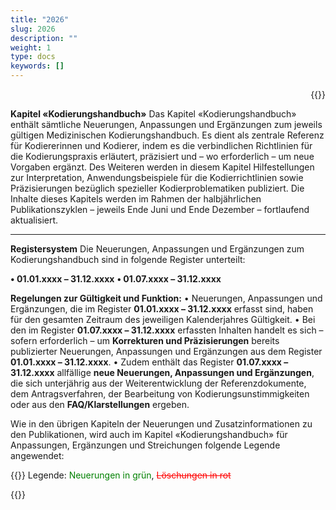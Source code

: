 ```yaml
---
title: "2026"
slug: 2026
description: ""
weight: 1
type: docs
keywords: []
---
```

<p style="text-align: right;">{{<printButton>}}



**Kapitel «Kodierungshandbuch»**
Das Kapitel «Kodierungshandbuch» enthält sämtliche Neuerungen, Anpassungen und Ergänzungen zum jeweils gültigen Medizinischen Kodierungshandbuch.
Es dient als zentrale Referenz für Kodiererinnen und Kodierer, indem es die verbindlichen Richtlinien für die Kodierungspraxis erläutert, präzisiert und – wo erforderlich – um neue Vorgaben ergänzt.
Des Weiteren werden in diesem Kapitel Hilfestellungen zur Interpretation, Anwendungsbeispiele für die Kodierrichtlinien sowie Präzisierungen bezüglich spezieller Kodierproblematiken publiziert.
Die Inhalte dieses Kapitels werden im Rahmen der halbjährlichen Publikationszyklen – jeweils Ende Juni und Ende Dezember – fortlaufend aktualisiert.
________________________________________
**Registersystem**
Die Neuerungen, Anpassungen und Ergänzungen zum Kodierungshandbuch sind in folgende Register unterteilt:

  **•	01.01.xxxx – 31.12.xxxx**
  **•	01.07.xxxx – 31.12.xxxx**
  
**Regelungen zur Gültigkeit und Funktion:**
  •	Neuerungen, Anpassungen und Ergänzungen, die im Register **01.01.xxxx – 31.12.xxxx** erfasst sind, haben für den gesamten Zeitraum des jeweiligen Kalenderjahres Gültigkeit.
  •	Bei den im Register **01.07.xxxx – 31.12.xxxx** erfassten Inhalten handelt es sich – sofern erforderlich – um **Korrekturen und Präzisierungen** bereits publizierter Neuerungen, Anpassungen und Ergänzungen aus dem Register **01.01.xxxx – 31.12.xxxx**.
  •	Zudem enthält das Register **01.07.xxxx – 31.12.xxxx** allfällige **neue Neuerungen, Anpassungen und Ergänzungen**, die sich unterjährig aus der Weiterentwicklung der Referenzdokumente, dem Antragsverfahren, der Bearbeitung von Kodierungsunstimmigkeiten oder aus den **FAQ/Klarstellungen** ergeben.
  
Wie in den übrigen Kapiteln der Neuerungen und Zusatzinformationen zu den Publikationen, wird auch im Kapitel «Kodierungshandbuch» für Anpassungen, Ergänzungen und Streichungen folgende Legende angewendet:

  
{{<markdown>}}
  Legende: <font color="green">Neuerungen in grün</font>, <font color="red">~~Löschungen in rot~~</font>
  
{{</markdown>}}

